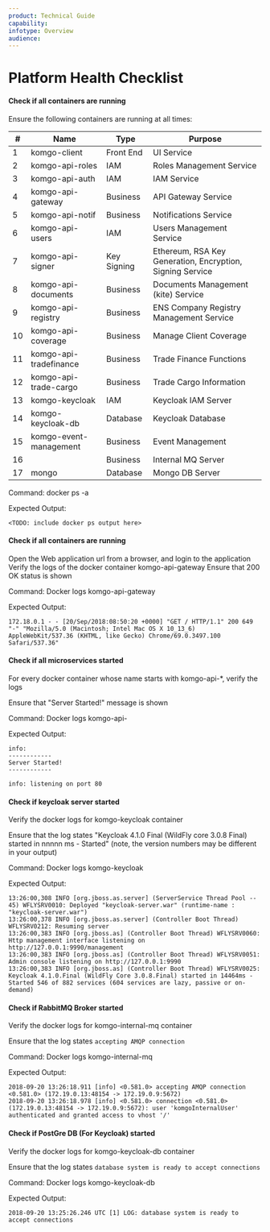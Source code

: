 ```yaml
---
product: Technical Guide
capability:
infotype: Overview
audience:
---
```


# Platform Health Checklist

#### Check if all containers are running

Ensure the following containers are running at all times:

| #  | Name                   | Type        | Purpose                                                   |
|----|------------------------|-------------|-----------------------------------------------------------|
| 1  | komgo-client           | Front End   | UI Service                                                |
| 2  | komgo-api-roles        | IAM         | Roles Management Service                                  |
| 3  | komgo-api-auth         | IAM         | IAM Service                                               |
| 4  | komgo-api-gateway      | Business    | API Gateway Service                                       |
| 5  | komgo-api-notif        | Business    | Notifications Service                                     |
| 6  | komgo-api-users        | IAM         | Users Management Service                                  |
| 7  | komgo-api-signer       | Key Signing | Ethereum, RSA Key Generation, Encryption, Signing Service |
| 8  | komgo-api-documents    | Business    | Documents Management (kite) Service                       |
| 9  | komgo-api-registry     | Business    | ENS Company Registry Management Service                   |
| 10 | komgo-api-coverage     | Business    | Manage Client Coverage                                    |
| 11 | komgo-api-tradefinance | Business    | Trade Finance Functions                                   |
| 12 | komgo-api-trade-cargo  | Business    | Trade Cargo Information                                   |
| 13 | komgo-keycloak         | IAM         | Keycloak IAM Server                                       |
| 14 | komgo-keycloak-db      | Database    | Keycloak Database                                         |
| 15 | komgo-event-management | Business    | Event Management                                          |
| 16 | <internal MQ host>     | Business    | Internal MQ Server                                        |
| 17 | mongo                  | Database    | Mongo DB Server                                           |

Command: 
docker ps -a

Expected Output:
```
<TODO: include docker ps output here>
```


#### Check if all containers are running

Open the Web application url from a browser, and login to the application
Verify the logs of the docker container komgo-api-gateway
Ensure that 200 OK status is shown

Command:
Docker logs komgo-api-gateway

Expected Output:
```
172.18.0.1 - - [20/Sep/2018:08:50:20 +0000] "GET / HTTP/1.1" 200 649 "-" "Mozilla/5.0 (Macintosh; Intel Mac OS X 10_13_6) AppleWebKit/537.36 (KHTML, like Gecko) Chrome/69.0.3497.100 Safari/537.36"
```

#### Check if all microservices started

For every docker container whose name starts with komgo-api-*, verify the logs

Ensure that "Server Started!" message is shown

Command:
Docker logs komgo-api-<servicename>

Expected Output:
```
info:
------------
Server Started!
------------

info: listening on port 80
```

#### Check if keycloak server started

Verify the docker logs for komgo-keycloak container

Ensure that the log states "Keycloak 4.1.0 Final \(WildFly core 3.0.8 Final\) started in nnnnn ms - Started" \(note, the version numbers may be different in your output\)

Command:
Docker logs komgo-keycloak

Expected Output:
```
13:26:00,308 INFO [org.jboss.as.server] (ServerService Thread Pool -- 45) WFLYSRV0010: Deployed "keycloak-server.war" (runtime-name : "keycloak-server.war")
13:26:00,378 INFO [org.jboss.as.server] (Controller Boot Thread) WFLYSRV0212: Resuming server
13:26:00,383 INFO [org.jboss.as] (Controller Boot Thread) WFLYSRV0060: Http management interface listening on http://127.0.0.1:9990/management
13:26:00,383 INFO [org.jboss.as] (Controller Boot Thread) WFLYSRV0051: Admin console listening on http://127.0.0.1:9990
13:26:00,383 INFO [org.jboss.as] (Controller Boot Thread) WFLYSRV0025: Keycloak 4.1.0.Final (WildFly Core 3.0.8.Final) started in 14464ms - Started 546 of 882 services (604 services are lazy, passive or on-demand)
```

#### Check if RabbitMQ Broker started
Verify the docker logs for komgo-internal-mq container

Ensure that the log states ```accepting AMQP connection```

Command:
Docker logs komgo-internal-mq

Expected Output:
```
2018-09-20 13:26:18.911 [info] <0.581.0> accepting AMQP connection <0.581.0> (172.19.0.13:48154 -> 172.19.0.9:5672)
2018-09-20 13:26:18.978 [info] <0.581.0> connection <0.581.0> (172.19.0.13:48154 -> 172.19.0.9:5672): user 'komgoInternalUser' authenticated and granted access to vhost '/'
```

#### Check if PostGre DB (For Keycloak) started

Verify the docker logs for komgo-keycloak-db container

Ensure that the log states ```database system is ready to accept connections```

Command:
Docker logs komgo-keycloak-db

Expected Output:
```
2018-09-20 13:25:26.246 UTC [1] LOG: database system is ready to accept connections
```




